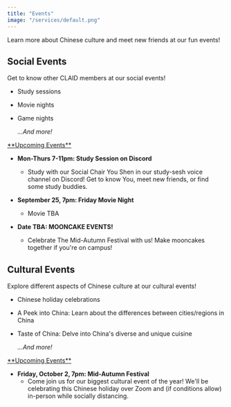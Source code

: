 ```yaml
---
title: "Events"
image: "/services/default.png"
---
```


Learn more about Chinese culture and meet new friends at our fun events!

## __Social Events__

Get to know other CLAID members at our social events!

- Study sessions
- Movie nights
- Game nights

    *…And more!*

<span style="text-decoration: underline"> 
**Upcoming Events**
 </span>

- **Mon-Thurs 7-11pm: Study Session on Discord**
	- Study with our Social Chair You Shen in our study-sesh voice channel on Discord! Get to know You, meet new friends, or find some study buddies.

- **September 25, 7pm: Friday Movie Night**
    - Movie TBA

- **Date TBA: MOONCAKE EVENTS!**
	- Celebrate The Mid-Autumn Festival with us! Make mooncakes together if you're on campus!


## __Cultural Events__

Explore different aspects of Chinese culture at our cultural events!

- Chinese holiday celebrations
- A Peek into China: Learn about the differences between cities/regions in China
- Taste of China: Delve into China's diverse and unique cuisine
    
    *...And more!*

<span style="text-decoration: underline"> 
**Upcoming Events**
 </span>

- **Friday, October 2, 7pm: Mid-Autumn Festival**
    - Come join us for our biggest cultural event of the year! We'll be celebrating this Chinese holiday over Zoom and (if conditions allow) in-person while socially distancing.

